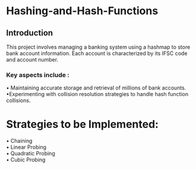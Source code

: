 # Hashing-and-Hash-Functions

## Introduction 
This project involves managing a banking system using a hashmap to store bank account information. Each account is characterized by its IFSC code and account number. <br>
### Key aspects include :
&bull; Maintaining accurate storage and retrieval of millions of bank accounts. <br>
&bull;Experimenting with collision resolution strategies to handle hash function collisions. <br>

# Strategies to be Implemented: 
&bull; Chaining <br>
&bull; Linear Probing <br>
&bull; Quadratic Probing <br>
&bull; Cubic Probing <br>

